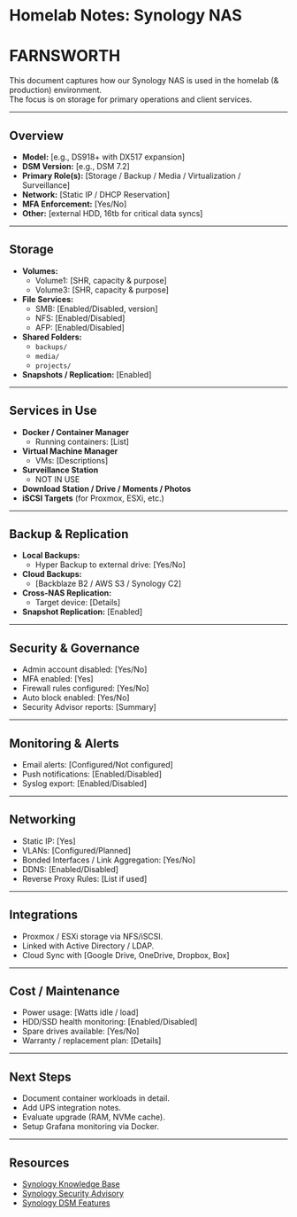# Homelab Notes: Synology NAS 
# FARNSWORTH

This document captures how our Synology NAS is used in the homelab (& production) environment.  
The focus is on storage for primary operations and client services.

---

## Overview
- **Model:** [e.g., DS918+ with DX517 expansion]
- **DSM Version:** [e.g., DSM 7.2]
- **Primary Role(s):** [Storage / Backup / Media / Virtualization / Surveillance]
- **Network:** [Static IP / DHCP Reservation]
- **MFA Enforcement:** [Yes/No]
- **Other:** [external HDD, 16tb for critical data syncs]
---

## Storage
- **Volumes:**
  - Volume1: [SHR, capacity & purpose]
  - Volume3: [SHR, capacity & purpose]
- **File Services:**
  - SMB: [Enabled/Disabled, version]
  - NFS: [Enabled/Disabled]
  - AFP: [Enabled/Disabled]
- **Shared Folders:**
  - `backups/`
  - `media/`
  - `projects/`
- **Snapshots / Replication:** [Enabled]

---

## Services in Use
- **Docker / Container Manager**
  - Running containers: [List]
- **Virtual Machine Manager**
  - VMs: [Descriptions]
- **Surveillance Station**
  - NOT IN USE
- **Download Station / Drive / Moments / Photos**
- **iSCSI Targets** (for Proxmox, ESXi, etc.)

---

## Backup & Replication
- **Local Backups:**
  - Hyper Backup to external drive: [Yes/No]
- **Cloud Backups:**
  - [Backblaze B2 / AWS S3 / Synology C2]
- **Cross-NAS Replication:**
  - Target device: [Details]
- **Snapshot Replication:** [Enabled]

---

## Security & Governance
- Admin account disabled: [Yes/No]
- MFA enabled: [Yes]
- Firewall rules configured: [Yes/No]
- Auto block enabled: [Yes/No]
- Security Advisor reports: [Summary]

---

## Monitoring & Alerts
- Email alerts: [Configured/Not configured]
- Push notifications: [Enabled/Disabled]
- Syslog export: [Enabled/Disabled]

---

## Networking
- Static IP: [Yes]
- VLANs: [Configured/Planned]
- Bonded Interfaces / Link Aggregation: [Yes/No]
- DDNS: [Enabled/Disabled]
- Reverse Proxy Rules: [List if used]

---

## Integrations
- Proxmox / ESXi storage via NFS/iSCSI.
- Linked with Active Directory / LDAP.
- Cloud Sync with [Google Drive, OneDrive, Dropbox, Box]

---

## Cost / Maintenance
- Power usage: [Watts idle / load]
- HDD/SSD health monitoring: [Enabled/Disabled]
- Spare drives available: [Yes/No]
- Warranty / replacement plan: [Details]

---

## Next Steps
- Document container workloads in detail.
- Add UPS integration notes.
- Evaluate upgrade (RAM, NVMe cache).
- Setup Grafana monitoring via Docker.

---

## Resources
- [Synology Knowledge Base](https://kb.synology.com/)  
- [Synology Security Advisory](https://www.synology.com/en-global/security)  
- [Synology DSM Features](https://www.synology.com/en-global/dsm)  
